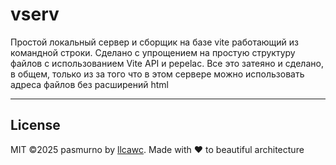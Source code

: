 # vserv

Простой локальный сервер и сборщик на базе vite работающий из командной строки. Сделано с упрощением на простую структуру файлов с использованием Vite API и pepelac. Все это затеяно и сделано, в общем, только из за того что в этом сервере можно использовать адреса файлов без расширений html

---

## License

MIT ©2025 pasmurno by [llcawc](https://github.com/llcawc). Made with ❤ to beautiful architecture
